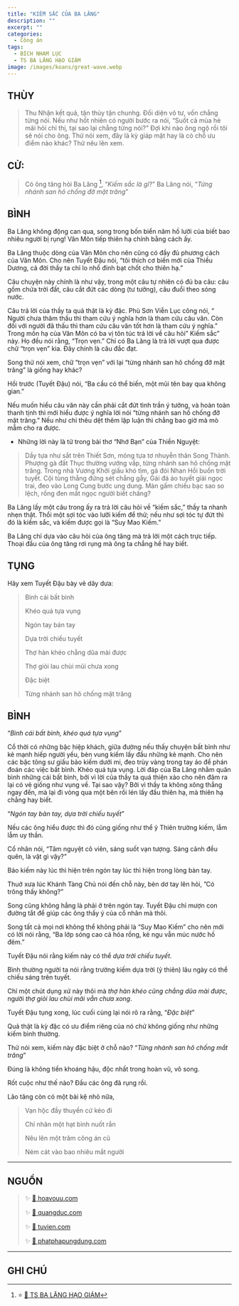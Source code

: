 ```yaml
---
title: "KIẾM SẮC CỦA BA LĂNG"
description: ""
excerpt: ""
categories:
  - Công án
tags:
  - BÍCH NHAM LỤC
  - TS BA LĂNG HẠO GIÁM
image: /images/koans/great-wave.webp
---
```


## THÙY

> Thu Nhận kết quả, tận thủy tận chunhg. Đối diện vô tư, vốn chẳng từng nói.
> Nếu như hốt nhiên có người bước ra nói, “Suốt cả mùa hè mãi hỏi chỉ thị, tại sao lại chẳng từng nói?” Đợi khi nào ông ngộ rồi tôi sẽ nói cho ông.
> Thử nói xem, đây là kỳ giáp mặt hay là có chỗ ưu điểm nào khác? Thử nêu lên xem.

## CỬ:

> Có ông tăng hỏi Ba Lăng [^1], “_Kiếm sắc là gì_?”
> Ba Lăng nói, “_Từng nhánh san hô chống đỡ mặt trăng_”

## BÌNH

Ba Lăng không động can qua, song trong bốn biển năm hồ lưỡi của biết bao nhiêu người bị rụng! Vân Môn tiếp thiên hạ chính bằng cách ấy.

Ba Lăng thuộc dòng của Vân Môn cho nên cũng có đầy đủ phương cách của Vân Môn. Cho nên Tuyết Đậu nói, “tôi thích cơ biến mới của Thiều Dương, cả đời thầy ta chỉ lo nhổ đinh bạt chốt cho thiên hạ.”

Câu chuyện này chính là như vậy, trong một câu tự nhiên có đủ ba câu: câu gồm chứa trời đất, câu cắt đứt các dòng (tư tưởng), câu đuổi theo sóng nước.

Câu trả lời của thầy ta quả thật là kỳ đặc. Phù Sơn Viễn Lục công nói, “ Người chưa thâm thấu thì tham cứu ý nghĩa hơn là tham cứu câu văn. Còn đối với người đã thấu thì tham cứu câu văn tốt hơn là tham cứu ý nghĩa.” Trong môn hạ của Vân Môn có ba vị tôn túc trả lời về câu hỏi” Kiếm sắc” này. Họ đều nói rằng, “Trọn vẹn.” Chỉ có Ba Lăng là trả lời vượt qua được chữ “trọn vẹn” kia. Đây chính là câu đắc đạt.

Song thử nói xem, chữ “trọn vẹn” với lại “từng nhánh san hô chống đỡ mặt trăng” là giống hay khác?

Hồi trước (Tuyết Đậu) nói, “Ba cầu có thể biến, một mũi tên bay qua không gian.”

Nếu muốn hiểu câu văn này cần phải cắt đứt tình trần ý tưởng, và hoàn toàn thanh tịnh thì mới hiểu được ý nghĩa lời nói “từng nhánh san hố chống đỡ mặt trăng.” Nếu như chỉ thêu dệt thêm lập luận thì chẳng bao giờ mà mò mẫm cho ra được.

- Những lời này là tử trong bài thơ “Nhớ Bạn” của Thiền Nguyệt:

> Dầy tựa như sắt trên Thiết Sơn,
> mỏng tựa tơ nhuyễn thân Song Thành.
> Phượng gà đất Thục thường vướng vấp,
> từng nhánh san hô chống mặt trăng.
> Trong nhà Vương Khởi giấu khó tìm,
> gã đói Nhan Hồi buồn trời tuyết.
> Cội tùng thẳng đứng sét chẳng gẫy,
> Gái đá áo tuyết giải ngọc trai,
> đeo vào Long Cung bước ung dung.
> Màn gấm chiếu bạc sao so lệch,
> rồng đen mất ngọc người biết chăng?

Ba Lăng lấy một câu trong ấy ra trả lời câu hỏi về “kiếm sắc,” thầy ta nhanh nhẹn thật.
Thổi một sợi tóc vào lưỡi kiếm để thử; nếu như sợi tóc tự đứt thì đó là kiếm sắc, và kiếm được gọi là “Suy Mao Kiếm.”

Ba Lăng chỉ dựa vào câu hỏi của ông tăng mà trả lời một cách trực tiếp.
Thoại đầu của ông tăng rơi rụng mà ông ta chẳng hề hay biết.

## TỤNG

Hãy xem Tuyết Đậu bày vẽ dây dưa:

> Bình cái bất bình
>
> Khéo quá tựa vụng
>
> Ngón tay bán tay
>
> Dựa trời chiếu tuyết
>
> Thợ hàn khéo chẳng dũa mài được
>
> Thợ giỏi lau chùi mũi chưa xong
>
> Đặc biệt
>
> Từng nhánh san hô chống mặt trăng

## BÌNH

“_Bình cái bất bình, khéo quá tựa vụng_”

Cổ thời có những bậc hiệp khách, giữa đường nếu thấy chuyện bất bình như kẻ mạnh hiếp người yếu, bèn vung kiếm lấy đầu những kẻ mạnh.
Cho nên các bậc tông sư giấu bảo kiếm dưới mi, đeo trùy vàng trong tay áo để phán đoán các việc bất bình.
Khéo quá tựa vụng. Lời đáp của Ba Lăng nhằm quân bình những cái bất bình, bởi vì lời của thầy ta quá thiện xảo cho nên đâm ra lại có vẻ giống như vụng về. Tại sao vậy? Bởi vì thầy ta không xông thẳng ngay đến, mà lại đi vòng qua một bên rồi lén lấy đầu thiên hạ, mà thiên hạ chẳng hay biết.

“_Ngón tay bàn tay, dựa trời chiếu tuyết_”

Nếu các ông hiểu được thì đó cũng giống như thể ỷ Thiên trường kiếm, lẫm lẫm uy thần.

Cổ nhân nói, “Tâm nguyệt cô viên, sáng suốt vạn tượng. Sáng cảnh đều quên, là vật gì vậy?”

Bảo kiếm này lúc thì hiện trên ngón tay lúc thì hiện trong lòng bàn tay.

Thuở xưa lúc Khánh Tàng Chủ nói đến chỗ này, bèn dơ tay lên hỏi, ”Có trông thấy không?”

Song cũng không hẳng là phải ở trên ngón tay. Tuyết Đậu chỉ mượn con đường tắt để giúp các ông thấy ý của cổ nhân mà thôi.

Song tất cả mọi nơi không thể không phải là “Suy Mao Kiếm” cho nên mới có lời nói rằng, “Ba lớp sóng cao cá hóa rồng, kẻ ngu vẫn múc nước hồ đêm.”

Tuyết Đậu nói rằng kiếm này có thể _dựa trời chiếu tuyết_.

Bình thường người ta nói rằng trường kiếm dựa trời (ỷ thiên) lâu ngày có thể chiếu sáng trên tuyết.

Chỉ một chút dụng xứ này thôi mà _thợ hàn khéo cũng chẳng dũa mài được_, người _thợ giỏi lau chùi mãi vẫn chưa xong_.

Tuyết Đậu tụng xong, lúc cuối cùng lại nói rõ ra rằng, “_Đặc biệt_”

Quả thật là kỳ đặc có ưu điểm riêng của nó chứ không giống như những kiếm bình thường.

Thử nói xem, kiếm này đặc biệt ở chỗ nào? “_Từng nhánh san hô chống mắt trăng_”

Đúng là không tiền khoáng hậu, độc nhất trong hoàn vũ, vô song.

Rốt cuộc như thế nào? Đầu các ông đã rụng rồi.

Lão tăng còn có một bài kệ nhỏ nữa,

> Vạn hộc đầy thuyền cứ kéo đi
>
> Chỉ nhân một hạt bình nuốt rắn
>
> Nêu lên một trăm công án cũ
>
> Ném cát vào bao nhiêu mắt người

<hr class="blog-rule" />

## NGUỒN

> ✨ <a href="https://hoavouu.com/p16a12832/5/tac-thu-mot-tram-kiem-sac-cua-ba-lang" target="_blank">🔗 hoavouu.com</a>
>
> ✨ <a href="https://quangduc.com/p1241a43277/26-tac-99-tac-100" target="_blank">🔗 quangduc.com</a>
>
> ✨ <a href="http://tuvien.com/to_su_thien/index.php?id=bichnhamluc-mangiac-10" target="_blank">🔗 tuvien.com</a>
>
> ✨ <a href="https://phatphapungdung.com/phap-bao/bich-nham-luc-cua-thien-su-phat-qua-vien-ngo-thich-man-giac-dich-164035.html/10" target="_blank">🔗 phatphapungdung.com</a>

<hr class="blog-rule" />

## GHI CHÚ

[^1]: ⭐️ <a href="/masters/Baling-Haojian" target="_blank">🔗 TS BA LĂNG HẠO GIÁM</a>
